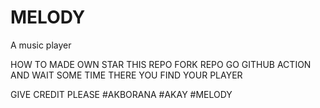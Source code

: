 # MELODY
A music player


HOW TO MADE OWN
STAR THIS REPO 
FORK REPO 
GO GITHUB ACTION AND WAIT SOME TIME THERE YOU FIND YOUR PLAYER 

GIVE CREDIT PLEASE
#AKBORANA #AKAY #MELODY

